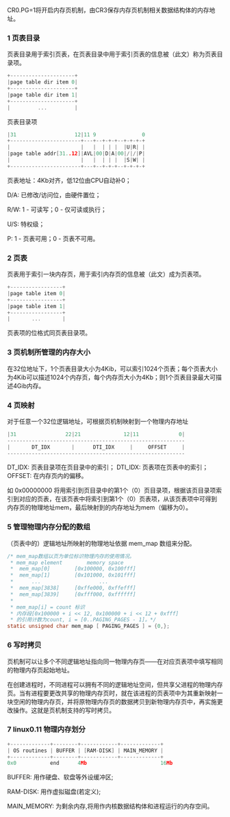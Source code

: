 CR0.PG=1将开启内存页机制，由CR3保存内存页机制相关数据结构体的内存地址。

### 1 页表目录
页表目录用于索引页表，在页表目录中用于索引页表的信息被（此文）称为页表目录项。
```C
+---------------------+
|page table dir item 0|
+---------------------+
|page table dir item 1|
+---------------------+
|         ...         |
```

页表目录项
```C
|31                   12|11 9               0
+-----------------------+---+--+-+-+--+-+-+-+
|                       |   |  | | |  |U|R| |
|page table addr[31..12]|AVL|00|D|A|00|/|/|P|
|                       |   |  | | |  |S|W| |
+-----------------------+---+--+-+-+--+-+-+-+
```
页表地址：4Kb对齐，低12位由CPU自动补0；

D/A: 已修改/访问位，由硬件置位；

R/W: 1 - 可读写；0 - 仅可读或执行；

U/S: 特权级；

P: 1 - 页表可用；0 - 页表不可用。

### 2 页表
页表用于索引一块内存页，用于索引内存页的信息被（此文）成为页表项。
```C
+-----------------+
|page table item 0|
+-----------------+
|page table item 1|
+-----------------+
|       ...       |
```
页表项的位格式同页表目录项。

### 3 页机制所管理的内存大小
在32位地址下，1个页表目录大小为4Kib，可以索引1024个页表；每个页表大小为4Kib可以描述1024个内存页，每个内存页大小为4Kb；则1个页表目录最大可描述4Gib内存。

### 4 页映射
对于任意一个32位逻辑地址，可根据页机制映射到一个物理内存地址
```C
|31                22|21              12|11             0|
----------------------------------------------------------
|       DT_IDX       |      DTI_IDX     |     OFFSET     |
----------------------------------------------------------
```
DT_IDX:  页表目录项在页目录中的索引；
DTI_IDX: 页表项在页表中的索引；
OFFSET:  在内存页内的偏移。

如 0x00000000 将用索引到页目录中的第1个（0）页目录项，根据该页目录项索引到对应的页表，在该页表中将索引到第1个（0）页表项，从该页表项中可得到内存页的物理地址mem，最后映射到的内存地址为mem（偏移为0）。

### 5 管理物理内存分配的数组
（页表中的）逻辑地址所映射的物理地址依据 mem_map 数组来分配。
```C
/* mem_map数组以页为单位标识物理内存的使用情况。
 * mem_map element        memory space
 *  mem_map[0]        [0x100000, 0x100fff]
 *  mem_map[1]        [0x101000, 0x101fff]
 *      ...                   ...        
 *  mem_map[3838]     [0xffe000, 0xffefff]
 *  mem_map[3839]     [0xfff000, 0xffffff]
 * 
 * mem_map[i] = count 标识
 * 内存段[0x100000 + i << 12, 0x100000 + i << 12 + 0xfff]
 * 的引用计数为count, i = [0..PAGING_PAGES - 1]。*/
static unsigned char mem_map [ PAGING_PAGES ] = {0,};
```

### 6 写时拷贝
页机制可以让多个不同逻辑地址指向同一物理内存页——在对应页表项中填写相同的物理内存页起始地址。

在创建进程时，不同进程可以拥有不同的逻辑地址空间，但共享父进程的物理内存页。当有进程要更改共享的物理内存页时，就在该进程的页表项中为其重新映射一块空闲的物理内存页，并将原物理内存页的数据拷贝到新物理内存页中，再实施更改操作。这就是页机制支持的写时拷贝。

### 7 linux0.11 物理内存划分
```C
+-------------+--------+------------+-------------+
| OS routines | BUFFER | [RAM-DISK] | MAIN_MEMORY |
+-------------+--------+------------+-------------+
0x0           end      4Mb                        16Mb
```
BUFFER: 用作硬盘、软盘等外设缓冲区;

RAM-DISK: 用作虚拟磁盘(若定义);

MAIN_MEMORY: 为剩余内存,将用作内核数据结构体和进程运行的内存空间。
